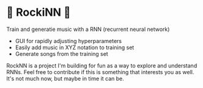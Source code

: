# 🎵 RockiNN 🎸
Train and generatie music with a RNN (recurrent neural network)
- GUI for rapidly adjusting hyperparameters
- Easily add music in XYZ notation to training set
- Generate songs from the training set

RockNN is a project I'm building for fun as a way to explore and understand RNNs. Feel free to contribute if this is something that interests you as well. It's not much now, but maybe in time it can be.

